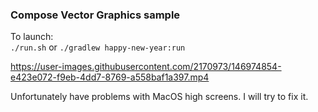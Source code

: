 ### Compose Vector Graphics sample
To launch:  
`./run.sh` or `./gradlew happy-new-year:run`  

https://user-images.githubusercontent.com/2170973/146974854-e423e072-f9eb-4dd7-8769-a558baf1a397.mp4

Unfortunately have problems with MacOS high screens. I will try to fix it. 


